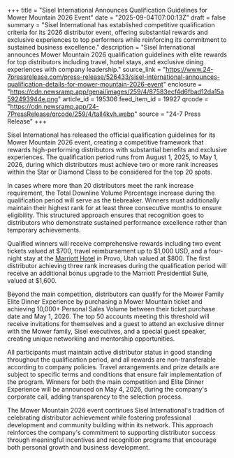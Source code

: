 +++
title = "Sisel International Announces Qualification Guidelines for Mower Mountain 2026 Event"
date = "2025-09-04T07:00:13Z"
draft = false
summary = "Sisel International has established competitive qualification criteria for its 2026 distributor event, offering substantial rewards and exclusive experiences to top performers while reinforcing its commitment to sustained business excellence."
description = "Sisel International announces Mower Mountain 2026 qualification guidelines with elite rewards for top distributors including travel, hotel stays, and exclusive dining experiences with company leadership."
source_link = "https://www.24-7pressrelease.com/press-release/526433/sisel-international-announces-qualification-details-for-mower-mountain-2026-event"
enclosure = "https://cdn.newsramp.app/genai/images/259/4/87583ecf4d6fbad12da15a592493944e.png"
article_id = 195306
feed_item_id = 19927
qrcode = "https://cdn.newsramp.app/24-7PressRelease/qrcode/259/4/tall4kvh.webp"
source = "24-7 Press Release"
+++

<p>Sisel International has released the official qualification guidelines for its Mower Mountain 2026 event, creating a competitive framework that rewards high-performing distributors with substantial benefits and exclusive experiences. The qualification period runs from August 1, 2025, to May 1, 2026, during which distributors must achieve two or more rank increases within the Star or Diamond Class to be considered for the top 20 spots.</p><p>In cases where more than 20 distributors meet the rank increase requirement, the Total Downline Volume Percentage increase during the qualification period will serve as the tiebreaker. Winners must additionally maintain their highest rank for at least three consecutive months to ensure eligibility. This structured approach ensures that recognition goes to distributors who demonstrate sustained performance excellence rather than temporary achievements.</p><p>Qualified winners will receive comprehensive rewards including two event tickets valued at $700, travel reimbursement up to $1,000 USD, and a four-night stay at the <a href="https://www.marriott.com" rel="nofollow" target="_blank">Marriott Hotel</a> in Provo, Utah valued at $800. The first distributor achieving three rank increases during the qualification period will receive an additional bonus upgrade to the Marriott Presidential Suite, valued at $1,600.</p><p>Beyond the main competition, distributors can qualify for the Mower Family Elite Dinner Experience by purchasing a Mower Mountain ticket and achieving 10,000+ Personal Sales Volume between their ticket purchase date and May 1, 2026. The top 50 accounts meeting this threshold will receive invitations for themselves and a guest to attend an exclusive dinner with the Mower family, Sisel executives, and a special guest speaker, creating unique networking and mentorship opportunities.</p><p>All participants must maintain active distributor status in good standing throughout the qualification period, and all rewards are non-transferable according to company policies. Travel arrangements and prize details are subject to specific terms and conditions that ensure fair implementation of the program. Winners for both the main competition and Elite Dinner Experience will be announced on May 4, 2026, during the company's corporate call, adding transparency to the selection process.</p><p>The Mower Mountain 2026 event continues Sisel International's tradition of celebrating distributor achievement while fostering professional development and community building within its network. This approach reinforces the company's commitment to supporting distributor success through meaningful incentives and recognition programs that encourage both personal growth and business development.</p>